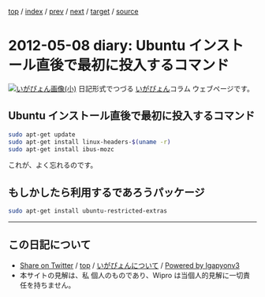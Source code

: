 [top](../index.html) 
 / [index](index.html) 
 / [prev](ig120502.html) 
 / [next](ig120525.html) 
 / [target](http://www.igapyon.jp/igapyon/diary/2012/ig120508.html) 
 / [source](https://github.com/igapyon/diary/blob/master/2012/ig120508.src.md) 

2012-05-08 diary: Ubuntu インストール直後で最初に投入するコマンド
=====================================================================================================
[![いがぴょん画像(小)](http://www.igapyon.jp/igapyon/diary/images/iga200306s.jpg "いがぴょん")](http://www.igapyon.jp/igapyon/diary/memo/memoigapyon.html) 日記形式でつづる [いがぴょん](http://www.igapyon.jp/igapyon/diary/memo/memoigapyon.html)コラム ウェブページです。

## Ubuntu インストール直後で最初に投入するコマンド


```bash
sudo apt-get update
sudo apt-get install linux-headers-$(uname -r)
sudo apt-get install ibus-mozc
```

これが、よく忘れるのです。


## もしかしたら利用するであろうパッケージ


```bash
sudo apt-get install ubuntu-restricted-extras
```


----------------------------------------------------------------------------------------------------

## この日記について

* [Share on Twitter](https://twitter.com/intent/tweet?hashtags=igapyon%2Cdiary%2C%E3%81%84%E3%81%8C%E3%81%B4%E3%82%87%E3%82%93&text=Ubuntu+%E3%82%A4%E3%83%B3%E3%82%B9%E3%83%88%E3%83%BC%E3%83%AB%E7%9B%B4%E5%BE%8C%E3%81%A7%E6%9C%80%E5%88%9D%E3%81%AB%E6%8A%95%E5%85%A5%E3%81%99%E3%82%8B%E3%82%B3%E3%83%9E%E3%83%B3%E3%83%89&url=http%3A%2F%2Fwww.igapyon.jp%2Figapyon%2Fdiary%2F2012%2Fig120508.html) / [top](../index.html) / [いがぴょんについて](http://www.igapyon.jp/igapyon/diary/memo/memoigapyon.html) / [Powered by Igapyonv3](https://github.com/igapyon/igapyonv3)
* 本サイトの見解は、私 個人のものであり、Wipro は当個人的見解に一切責任を持ちません。 
